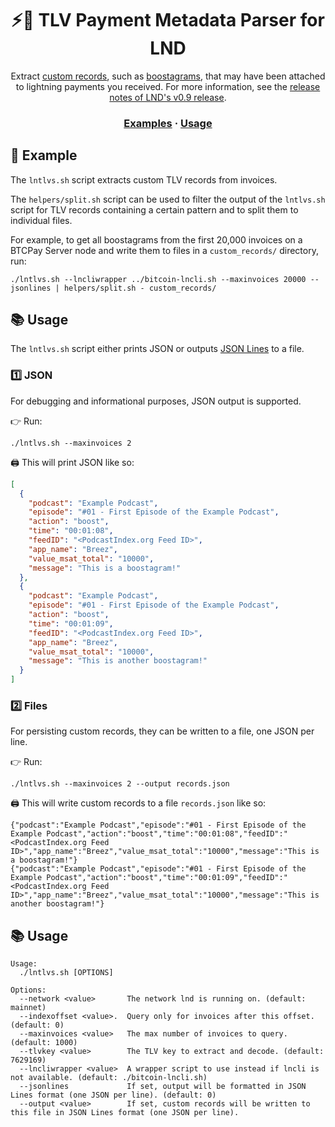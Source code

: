 <h1 align="center" style="font-weight: bold !important">⚡️📝 TLV Payment Metadata Parser for LND </h1>

<p align="center">
  Extract <a href="https://klabo.blog/lightning/bitcoin/2021/03/21/custom-data-in-lightning-payments.html">custom records</a>, such as <a href="https://twitter.com/HillebrandMax/status/1443519648125833218?s=20">boostagrams</a>, that may have been attached to lightning payments you received. For more information, see the <a href="https://github.com/lightningnetwork/lnd/releases/tag/v0.9.0-beta">release notes of LND's v0.9 release</a>.
</p>

<h3 align="center">
  <a href="#-examples-">Examples</a>
  <span> · </span>
  <a href="#-usage">Usage</a>
</h3>


## 🛫 Example

The `lntlvs.sh` script extracts custom TLV records from invoices.

The `helpers/split.sh` script can be used to filter the output of the `lntlvs.sh` script for TLV records containing a certain pattern and to split them to individual files.

For example, to get all boostagrams from the first 20,000 invoices on a BTCPay Server node and write them to files in a `custom_records/` directory, run:

```shell
./lntlvs.sh --lncliwrapper ../bitcoin-lncli.sh --maxinvoices 20000 --jsonlines | helpers/split.sh - custom_records/
```

## 📚 Usage

The `lntlvs.sh` script either prints JSON or outputs [JSON Lines](https://jsonlines.org) to a file.

### 1️⃣ JSON

For debugging and informational purposes, JSON output is supported. 

👉 Run:

``` shell
./lntlvs.sh --maxinvoices 2
```

🖨 This will print JSON like so:

``` json
[
  {
    "podcast": "Example Podcast",
    "episode": "#01 - First Episode of the Example Podcast",
    "action": "boost",
    "time": "00:01:08",
    "feedID": "<PodcastIndex.org Feed ID>",
    "app_name": "Breez",
    "value_msat_total": "10000",
    "message": "This is a boostagram!"
  },
  {
    "podcast": "Example Podcast",
    "episode": "#01 - First Episode of the Example Podcast",
    "action": "boost",
    "time": "00:01:09",
    "feedID": "<PodcastIndex.org Feed ID>",
    "app_name": "Breez",
    "value_msat_total": "10000",
    "message": "This is another boostagram!"
  }
]
```

### 2️⃣ Files

For persisting custom records, they can be written to a file, one JSON per line.

👉 Run:

``` shell
./lntlvs.sh --maxinvoices 2 --output records.json
```

🖨 This will write custom records to a file `records.json` like so:

```
{"podcast":"Example Podcast","episode":"#01 - First Episode of the Example Podcast","action":"boost","time":"00:01:08","feedID":"<PodcastIndex.org Feed ID>","app_name":"Breez","value_msat_total":"10000","message":"This is a boostagram!"}
{"podcast":"Example Podcast","episode":"#01 - First Episode of the Example Podcast","action":"boost","time":"00:01:09","feedID":"<PodcastIndex.org Feed ID>","app_name":"Breez","value_msat_total":"10000","message":"This is another boostagram!"}
```

## 📚 Usage

```
Usage:
  ./lntlvs.sh [OPTIONS]

Options:
  --network <value>       The network lnd is running on. (default: mainnet)
  --indexoffset <value>.  Query only for invoices after this offset. (default: 0)
  --maxinvoices <value>   The max number of invoices to query. (default: 1000)
  --tlvkey <value>        The TLV key to extract and decode. (default: 7629169)
  --lncliwrapper <value>  A wrapper script to use instead if lncli is not available. (default: ./bitcoin-lncli.sh)
  --jsonlines             If set, output will be formatted in JSON Lines format (one JSON per line). (default: 0)
  --output <value>        If set, custom records will be written to this file in JSON Lines format (one JSON per line).
```
